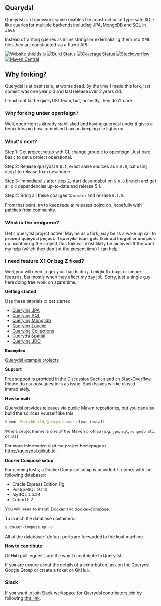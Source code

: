 ## Querydsl

Querydsl is a framework which enables the construction of type-safe SQL-like queries for multiple backends including JPA, MongoDB and SQL in Java.

Instead of writing queries as inline strings or externalizing them into XML files they are constructed via a fluent API.

[![Website shields.io](https://img.shields.io/website-up-down-green-red/http/querydsl.github.io.svg)](https://querydsl.github.io/)
[![Build Status](https://github.com/querydsl/querydsl/workflows/querydsl/badge.svg)](https://github.com/querydsl/querydsl/actions)
[![Coverage Status](https://coveralls.io/repos/github/querydsl/querydsl/badge.svg?branch=master)](https://coveralls.io/github/querydsl/querydsl?branch=master)
[![Stackoverflow](https://img.shields.io/badge/StackOverflow-querydsl-yellow.svg)](https://stackoverflow.com/questions/tagged/querydsl)
[![Maven Central](https://maven-badges.herokuapp.com/maven-central/com.querydsl/querydsl-core/badge.svg)](https://maven-badges.herokuapp.com/maven-central/com.querydsl/querydsl-core/)

## Why forking?

Querydsl is at best stale, at worse dead.  By the time I made this fork, last commit was one year old and last release over 2 years old.

I reach out to the queryDSL team, but, honestly, they don't care.

### Why forking under openfeign?

Well, openfeign is already stabilished and having querydsl under it gives a better idea on how committed I am on keeping the lights on.

### What's next?

Step 1: Get project setup with CI, change groupId to openfeign.  Just bare basic to get a project operational.

Step 2: Release querydsl `5.0.1`, exact same sources as `5.0.0`, but using step 1 to release from new home.

Step 3: Immediatelly after step 2, start dependabot on `5.0.0` branch and get all old dependencies up-to-date and release 5.1.

Step 4: Bring all these changes to `master` and release `6.0.0`.

From that point, try to keep regular releases going on, hopefully with patches from community.

### What is the endgame?

Get a querydsl project active!  May be as a fork, may be as a wake up call to present querydsl project. If querydsl team gets their act thogether and pick up maintaining the project, this fork will most likely be archived.  If the want my help (which they don't at the present time) I can help.

### I need feature X? Or bug Z fixed?

Well, you will need to get your hands dirty.  I might fix bugs or create features, but mostly when they affect my day job. Sorry, just a single guy here doing free work on spare time.

**Getting started**

Use these tutorials to get started

* [Querying JPA](http://www.querydsl.com/static/querydsl/latest/reference/html/ch02.html#jpa_integration)
* [Querying SQL](http://www.querydsl.com/static/querydsl/latest/reference/html/ch02s03.html)
* [Querying Mongodb](http://www.querydsl.com/static/querydsl/latest/reference/html/ch02s07.html)
* [Querying Lucene](http://www.querydsl.com/static/querydsl/latest/reference/html/ch02s05.html)
* [Querying Collections](http://www.querydsl.com/static/querydsl/latest/reference/html/ch02s08.html)
* [Querydsl Spatial](http://www.querydsl.com/static/querydsl/latest/reference/html/ch02s04.html)
* [Querying JDO](http://www.querydsl.com/static/querydsl/latest/reference/html/ch02s02.html)

**Examples**

[Querydsl example projects](https://github.com/querydsl/querydsl/tree/master/querydsl-examples)

**Support**

Free support is provided in the [Discussion Section](https://github.com/querydsl/querydsl/discussions) and on [StackOverflow](http://stackoverflow.com/questions/tagged/querydsl).
Please do not post questions as issue. Such issues will be closed immediately.

**How to build**

Querydsl provides releases via public Maven repositories, but you can also build the sources yourself like this

```BASH
$ mvn -Pquickbuild,{projectname} clean install
```
Where projectname is one of the Maven profiles (e.g. `jpa`, `sql`, `mongodb`, etc. or `all`)

For more information visit the project homepage at https://querydsl.github.io.

**Docker Compose setup**

For running tests, a Docker Compose setup is provided. It comes with the following databases:

* Oracle Express Edition 11g
* PostgreSQL 9.1.10
* MySQL 5.5.34
* Cubrid 9.2

You will need to install [Docker] and [docker-compose].

To launch the database containers:

```BASH
$ docker-compose up -d
``` 

All of the databases' default ports are forwarded to the host machine.


**How to contribute**

GitHub pull requests are the way to contribute to Querydsl.

If you are unsure about the details of a contribution, ask on the Querydsl Google Group or create a ticket on GitHub.

[Docker]: https://www.docker.com/products/docker-desktop
[docker-compose]: https://docs.docker.com/compose/

### Slack

If you want to join Slack workspace for Querydsl contributors join by following [this link](https://join.slack.com/t/querydsl/shared_invite/zt-r7ufzz6q-zxIHgpOSSMFvoU3YU4SclQ).
